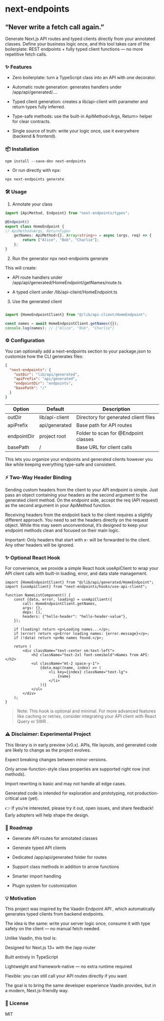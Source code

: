 # next-endpoints

## “Never write a fetch call again.”

Generate Next.js API routes and typed clients directly from your annotated classes. Define your business logic once, and
this tool takes care of the boilerplate: REST endpoints + fully typed client functions — no more repetitive fetch calls.

### ✨ Features

- Zero boilerplate: turn a TypeScript class into an API with one decorator.

- Automatic route generation: generates handlers under /app/api/generated/....

- Typed client generation: creates a lib/api-client with parameter and return types fully inferred.

- Type-safe methods: use the built-in ApiMethod<Args, Return> helper for clear contracts.

- Single source of truth: write your logic once, use it everywhere (backend & frontend).

### 📦 Installation

`npm install --save-dev next-endpoints`

- Or run directly with npx:

`npx next-endpoints generate`

### 🛠 Usage

1. Annotate your class

```typescript
import {ApiMethod, Endpoint} from "next-endpoints/types";

@Endpoint()
export class HomeEndpoint {
// ApiMethod<Args, ReturnType>
    getNames: ApiMethod<{}, Array<string>> = async (args, req) => {
        return ["Alice", "Bob", "Charlie"];
    };
}
```

2. Run the generator
   npx next-endpoints generate

This will create:

- API route handlers under /app/api/generated/HomeEndpoint/getNames/route.ts

- A typed client under /lib/api-client/HomeEndpoint.ts

3. Use the generated client

```typescript

import {HomeEndpointClient} from "@/lib/api-client/HomeEndpoint";

const names = await HomeEndpointClient.getNames({});
console.log(names); // ["Alice", "Bob", "Charlie"]
```

### ⚙️ Configuration

You can optionally add a next-endpoints section to your package.json to customize how the CLI generates files:

```json
{
  "next-endpoints": {
    "outDir": "lib/api/generated",
    "apiPrefix": "api/generated",
    "endpointDir": "endpoints",
    "basePath": "/"
  }
}
```

| Option       | 	Default        | 	Description                          |
|--------------|-----------------|---------------------------------------|
| outDir	      | lib/api-client  | 	Directory for generated client files |
| apiPrefix    | 	api/generated	 | Base path for API routes              |
| endpointDir	 | project root    | 	Folder to scan for @Endpoint classes |
| basePath     | /               | 	Base URL for client calls            |

This lets you organize your endpoints and generated clients however you like while keeping everything type-safe and
consistent.

### ⚡ Two-Way Header Binding

Sending custom headers from the client to your API endpoint is simple. Just pass an object containing your headers as the second argument to the generated client method. On the endpoint side, accept the req (API request) as the second argument in your ApiMethod function.

Receiving headers from the endpoint back to the client requires a slightly different approach. You need to set the headers directly on the request object. While this may seem unconventional, it’s designed to keep your endpoint methods clean and focused on their main logic.

Important: Only headers that start with x- will be forwarded to the client. Any other headers will be ignored.

### ✨ Optional React Hook

For convenience, we provide a simple React hook useApiClient to wrap your API client calls with built-in loading, error,
and data state management.

```tsx
import {HomeEndpointClient} from "@/lib/api/generated/HomeEndpoint";
import {useApiClient} from "next-endpoints/hooks/use-api-client";

function NameListComponent() {
    const {data, error, loading} = useApiClient({
        call: HomeEndpointClient.getNames,
        args: {},
        deps: [],
        headers: {"hello-header": "hello-header-value"},
    });

    if (loading) return <p>Loading names...</p>;
    if (error) return <p>Error loading names: {error.message}</p>;
    if (!data) return <p>No names found.</p>;

    return (
        <div className="text-center sm:text-left">
            <h2 className="text-2xl font-semibold">Names from API:</h2>
            <ul className="mt-2 space-y-1">
                {data.map((name, index) => (
                    <li key={index} className="text-lg">
                        {name}
                    </li>
                ))}
            </ul>
        </div>
    );
}
```

> Note: This hook is optional and minimal. For more advanced features like caching or retries, consider integrating your
> API client with React Query
> or SWR
> .

### ⚠️ Disclaimer: Experimental Project

This library is in early preview (v0.x).
APIs, file layouts, and generated code are likely to change as the project evolves.

Expect breaking changes between minor versions.

Only arrow-function-style class properties are supported right now (not methods).

Import rewriting is basic and may not handle all edge cases.

Generated code is intended for exploration and prototyping, not production-critical use (yet).

👉 If you’re interested, please try it out, open issues, and share feedback! Early adopters will help shape the design.

### 🧩 Roadmap

- Generate API routes for annotated classes

- Generate typed API clients

- Dedicated /app/api/generated folder for routes

- Support class methods in addition to arrow functions

- Smarter import handling

- Plugin system for customization

### 💡 Motivation

This project was inspired by the Vaadin Endpoint API
, which automatically generates typed clients from backend endpoints.

The idea is the same: write your server logic once, consume it with type safety on the client — no manual fetch needed.

Unlike Vaadin, this tool is:

Designed for Next.js 13+ with the /app router

Built entirely in TypeScript

Lightweight and framework-native — no extra runtime required

Flexible: you can still call your API routes directly if you want

The goal is to bring the same developer experience Vaadin provides, but in a modern, Next.js-friendly way.

### 📜 License

MIT
